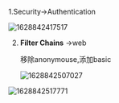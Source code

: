 1.Security->Authentication

![1628842417517](https://pzy-images.oss-cn-hangzhou.aliyuncs.com/img/202208021038310.png)

2. **Filter Chains** ->web

   移除anonymouse,添加basic

   ![1628842507027](https://pzy-images.oss-cn-hangzhou.aliyuncs.com/img/202208021038311.png)

![1628842517771](https://pzy-images.oss-cn-hangzhou.aliyuncs.com/img/202208021038312.png)